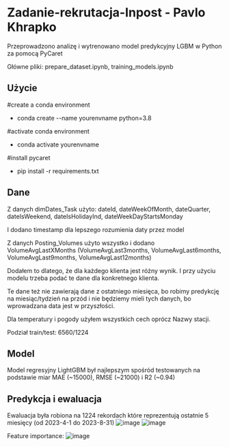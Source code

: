 # Zadanie-rekrutacja-Inpost - Pavlo Khrapko

Przeprowadzono analizę i wytrenowano model predykcyjny LGBM w Python za pomocą PyCaret

Główne pliki: prepare_dataset.ipynb, training_models.ipynb
## Użycie
#create a conda environment
* conda create --name yourenvname python=3.8

#activate conda environment
* conda activate yourenvname

#install pycaret
* pip install -r requirements.txt

## Dane
Z danych dimDates_Task użyto:
  dateId,
  dateWeekOfMonth,
  dateQuarter,
  dateIsWeekend,
  dateIsHolidayInd,
  dateWeekDayStartsMonday

I dodano timestamp dla lepszego rozumienia daty przez model


Z danych Posting_Volumes użyto wszystko i dodano VolumeAvgLastXMonths
(VolumeAvgLast3months,
VolumeAvgLast6months,
VolumeAvgLast9months,
VolumeAvgLast12months)

Dodałem to dlatego, że dla każdego klienta jest różny wynik. I przy użyciu modelu trzeba podać te dane dla konkretnego klienta.

Te dane też nie zawierają dane z ostatniego miesięca, bo robimy predykcję na miesiąc/tydzień na przód i nie będziemy mieli tych danych, bo wprowadzana data jest w przyszłości.


Dla temperatury i pogody użyłem wszystkich cech oprócz Nazwy stacji.

Podział train/test: 6560/1224

## Model
Model regresyjny LightGBM był najlepszym spośród testowanych na podstawie miar MAE (~15000), RMSE (~21000) i R2 (~0.94)


## Predykcja i ewaluacja
Ewaluacja była robiona na 1224 rekordach które reprezentują ostatnie 5 miesięcy (od 2023-4-1 do 2023-8-31)
![image](https://github.com/user-attachments/assets/f89a0dd8-f56e-4012-8560-9fc309d89402)
![image](https://github.com/user-attachments/assets/be6feaed-7848-4585-84a1-b2fb97ebba32)

Feature importance:
![image](https://github.com/user-attachments/assets/d3cf82c6-634c-4c29-9a9b-8653b5036404)

